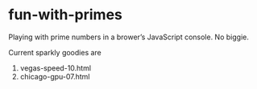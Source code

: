 # fun-with-primes
Playing with prime numbers in a brower’s JavaScript console. No biggie.

Current sparkly goodies are  
1. vegas-speed-10.html
2. chicago-gpu-07.html


